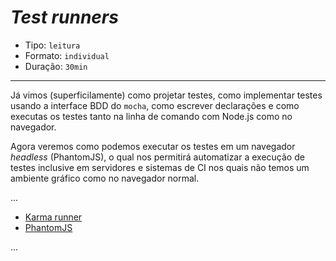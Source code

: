 # *Test runners*

* Tipo: `leitura`
* Formato: `individual`
* Duração: `30min`

***

Já vimos (superficilamente) como projetar testes, como implementar testes usando a interface BDD do `mocha`, como escrever declarações e como executas os testes tanto na linha de comando com Node.js como no navegador.

Agora veremos como podemos executar os testes em um navegador _headless_ (PhantomJS), o qual nos permitirá automatizar a execução de testes inclusive em servidores e sistemas de CI nos quais não temos um ambiente gráfico como no navegador normal.

...

* [Karma runner](http://karma-runner.github.io/)
* [PhantomJS](http://phantomjs.org/)

...
